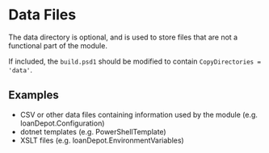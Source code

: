 ﻿# Data Files

The data directory is optional, and is used to store files that are not a functional part of the module.

If included, the `build.psd1` should be modified to contain `CopyDirectories = 'data'`.

## Examples

- CSV or other data files containing information used by the module (e.g. loanDepot.Configuration)
- dotnet templates (e.g. PowerShellTemplate)
- XSLT files (e.g. loanDepot.EnvironmentVariables)